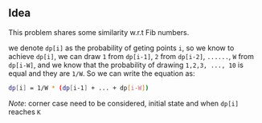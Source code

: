 ## Idea

This problem shares some similarity w.r.t Fib numbers. 

we denote `dp[i]` as the probability of geting points `i`, so we know to achieve `dp[i]`, we can draw `1` from `dp[i-1]`, `2` from `dp[i-2]`, `......`, `W` from `dp[i-W]`,  and we know that the probability of drawing `1,2,3, ..., 10` is equal and they are `1/W`. So we can write the equation as:
```bash
dp[i] = 1/W * (dp[i-1] + ... + dp[i-W])
```

_Note_: corner case need to be considered, initial state and when `dp[i]` reaches `K`